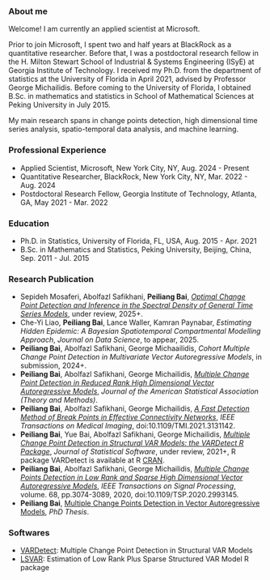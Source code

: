 ### About me
Welcome! I am currently an applied scientist at Microsoft. 

Prior to join Microsoft, I spent two and half years at BlackRock as a quantitative researcher. Before that, I was a postdoctoral research fellow in the H. Milton Stewart School of Industrial & Systems Engineering (ISyE) at Georgia Institute of Technology. I received my Ph.D. from the department of statistics at the University of Florida in April 2021, advised by Professor George Michailidis. Before coming to the University of Florida, I obtained B.Sc. in mathematics and statistics in School of Mathematical Sciences at Peking University in July 2015. 

My main research spans in change points detection, high dimensional time series analysis, spatio-temporal data analysis, and machine learning. 

### Professional Experience
* Applied Scientist, Microsoft, New York City, NY, Aug. 2024 - Present
* Quantitative Researcher, BlackRock, New York City, NY, Mar. 2022 - Aug. 2024
* Postdoctoral Research Fellow, Georgia Institute of Technology, Atlanta, GA, May 2021 - Mar. 2022

### Education
* Ph.D. in Statistics, University of Florida, FL, USA, Aug. 2015 - Apr. 2021
* B.Sc. in Mathematics and Statistics, Peking University, Beijing, China, Sep. 2011 - Jul. 2015


### Research Publication
* Sepideh Mosaferi, Abolfazl Safikhani, **Peiliang Bai**, [_Optimal Change Point Detection and Inference in the Spectral Density of General Time Series Models_](https://arxiv.org/abs/2503.23211), under review, 2025+.
* Che-Yi Liao, **Peiliang Bai**, Lance Waller, Kamran Paynabar, _Estimating Hidden Epidemic: A Bayesian Spatiotemporal Compartmental Modelling Approach_, _Journal on Data Science_, to appear, 2025.
* **Peiliang Bai**, Abolfazl Safikhani, George Michaailidis, _Cohort Multiple Change Point Detection in Multivariate Vector Autoregressive Models_, in submission, 2024+.
* **Peiliang Bai**, Abolfazl Safikhani, George Michailidis, [_Multiple Change Point Detection in Reduced Rank High Dimensional Vector Autoregressive Models_](https://www.tandfonline.com/doi/abs/10.1080/01621459.2022.2079514), _Journal of the American Statistical Association (Theory and Methods)_. 
* **Peiliang Bai**, Abolfazl Safikhani, George Michailidis, [_A Fast Detection Method of Break Points in Effective Connectivity Networks_](https://ieeexplore.ieee.org/abstract/document/9627661), _IEEE Transactions on Medical Imaging_, doi:10.1109/TMI.2021.3131142.
* **Peiliang Bai**, Yue Bai, Abolfazl Safikhani, George Michailidis, [_Multiple Change Point Detection in Structural VAR Models: the VARDetect R Package_](https://arxiv.org/abs/2105.11007), _Journal of Statistical Software_, under review, 2021+, R package VARDetect is available at R [CRAN](https://CRAN.R-project.org/package=VARDetect).
* **Peiliang Bai**, Abolfazl Safikhani, George Michailidis, [_Multiple Change Points Detection in Low Rank and Sparse High Dimensional Vector Autoregressive Models_](https://ieeexplore.ieee.org/abstract/document/9091033), _IEEE Transactions on Signal Processing_, volume. 68, pp.3074-3089, 2020, doi:10.1109/TSP.2020.2993145.
* **Peiliang Bai**, [Multiple Change Points Detection in Vector Autoregressive Models](https://ufdc.ufl.edu/UFE0057394/00001), _PhD Thesis_.


### Softwares
* [VARDetect](https://CRAN.R-project.org/package=VARDetect): Multiple Change Point Detection in Structural VAR Models
* [LSVAR](https://CRAN.R-project.org/package=LSVAR): Estimation of Low Rank Plus Sparse Structured VAR Model R package
